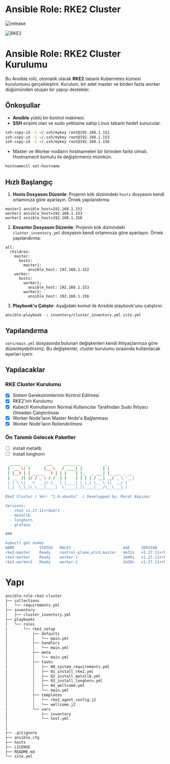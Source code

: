 #  Ansible Role: RKE2 Cluster
![release](https://img.shields.io/badge/release-v1.0-blue)

<img src="https://camo.githubusercontent.com/e8b5779608fb6e9487657a97573e6658fa8ad24ac193c00c4424bd5d83b818a1/68747470733a2f2f646f63732e726b65322e696f2f696d672f6c6f676f2d686f72697a6f6e74616c2d726b65322e737667" alt="RKE2" data-canonical-src="https://docs.rke2.io/img/logo-horizontal-rke2.svg" style="max-width: 100%;">

# Ansible Role: RKE2 Cluster Kurulumu

Bu Ansible rolü, otomatik olarak **RKE2** tabanlı Kubernetes kümesi kurulumunu gerçekleştirir. Kurulum, bir adet master ve birden fazla worker düğümünden oluşan bir yapıyı destekler.

## Önkoşullar

- **Ansible** yüklü bir kontrol makinesi.
- **SSH** erişimi olan ve sudo yetkisine sahip Linux tabanlı hedef sunucular.
````bash
ssh-copy-id -i ~/.ssh/mykey root@192.168.1.152
ssh-copy-id -i ~/.ssh/mykey root@192.168.1.153
ssh-copy-id -i ~/.ssh/mykey root@192.168.1.156
````
- Master ve Worker nodların hostnameleri bir birinden farklı olmalı. Hostnamectl komutu ile değiştirmeniz mümkün.
````bash
hostnamectl set-hostname
````

## Hızlı Başlangıç

1. **Hosts Dosyasını Düzenle**: Projenin kök dizinindeki `hosts` dosyasını kendi ortamınıza göre ayarlayın. Örnek yapılandırma:

```
master1 ansible_host=192.168.1.152
worker1 ansible_host=192.168.1.153
worker2 ansible_host=192.168.1.156
```

2. **Envanter Dosyasını Düzenle**: Projenin kök dizinindeki `cluster_inventory.yml` dosyasını kendi ortamınıza göre ayarlayın. Örnek yapılandırma:

```
all:
  children:
    master:
      hosts:
        master1:
          ansible_host: 192.168.1.152
    worker:
      hosts:
        worker1:
          ansible_host: 192.168.1.153
        worker2:
          ansible_host: 192.168.1.156

```

3. **Playbook'u Çalıştır**: Aşağıdaki komut ile Ansible playbook'unu çalıştırın:

```bash
ansible-playbook -i inventory/cluster_inventory.yml site.yml
```

## Yapılandırma

`vars/main.yml` dosyasında bulunan değişkenleri kendi ihtiyaçlarınıza göre düzenleyebilirsiniz. Bu değişkenler, cluster kurulumu sırasında kullanılacak ayarları içerir.

## Yapılacaklar

### RKE Cluster Kurulumu
- [x] Sistem Gereksinimlerinin Kontrol Edilmesi
- [X] RKE2'nin Kurulumu
- [X] Kubectl Komutlarının Normal Kullanıcılar Tarafından Sudo İhtiyacı Olmadan Çalıştırılması
- [X] Worker Node'ların Master Node'a Bağlanması
- [X] Worker Node'ların Rollendirilmesi

### Ön Tanımlı Gelecek Paketler
- [ ] install metallb
- [ ] install longhorn

````bash
  _____  _        ___     _____ _           _            
 |  __ \| |      |__ \   / ____| |         | |           
 | |__) | | _____   ) | | |    | |_   _ ___| |_ ___ _ __ 
 |  _  /| |/ / _ \ / /  | |    | | | | / __| __/ _ \ '__|
 | | \ \|   <  __// /_  | |____| | |_| \__ \ ||  __/ |   
 |_|  \_\_|\_\___|____|  \_____|_|\__,_|___/\__\___|_|   
                                                         
Rke2 Cluster / Ver: "1.0-ubuntu"  / Developped by: Murat Akpınar

Versions:
  - rke2 v1.27.11+rke2r1
  - metallb
  - longhorn
  - grafana

### 

kubectl get nodes
NAME           STATUS   ROLES                       AGE     VERSION
rke2-master    Ready    control-plane,etcd,master   4m31s   v1.27.11+rke2r1
rke2-worker    Ready    worker-1                    2m40s   v1.27.11+rke2r1
rke2-worker2   Ready    worker-2                    2m30s   v1.27.11+rke2r1
````


# Yapı

```bash
ansible-role-rke2-cluster
├── collections
│   └── requirements.yml
├── inventory
│   ├── cluster_inventory.yml
├── playbooks
│   └── roles
│       └── rke2_setup
│           ├── defaults
│           │   └── main.yml
│           ├── handlers
│           │   └── main.yml
│           ├── meta
│           │   └── main.yml
│           ├── tasks
│           │   ├── 00_system_requirements.yml
│           │   ├── 01_install_rke2.yml
│           │   ├── 02_install_metallb.yml
│           │   ├── 03_install_longhorn.yml
│           │   ├── 04_wellcome.yml
│           │   └── main.yml
│           ├── templates
│           │   └── rke2_agent_config.j2
│           │   └── wellcome.j2
│           └── vars
│               ├── inventory
│               └── test.yml
│ 
│
├── .gitignore
├── ansible.cfg
├── hosts
├── LICENSE
├── README.md
└── site.yml
```

